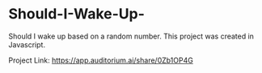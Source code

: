 # Should-I-Wake-Up-
Should I wake up based on a random number. This project was created in Javascript.

Project Link:
https://app.auditorium.ai/share/0Zb1OP4G
